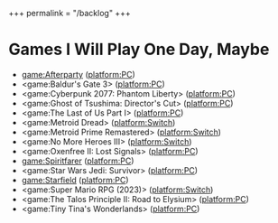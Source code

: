 +++
permalink = "/backlog"
+++

# Games I Will Play One Day, Maybe

* <game:Afterparty> (<platform:PC>)
* <game:Baldur's Gate 3> (<platform:PC>)
* <game:Cyberpunk 2077: Phantom Liberty> (<platform:PC>)
* <game:Ghost of Tsushima: Director's Cut> (<platform:PC>)
* <game:The Last of Us Part I> (<platform:PC>)
* <game:Metroid Dread> (<platform:Switch>)
* <game:Metroid Prime Remastered> (<platform:Switch>)
* <game:No More Heroes III> (<platform:Switch>)
* <game:Oxenfree II: Lost Signals> (<platform:PC>)
* <game:Spiritfarer> (<platform:PC>)
* <game:Star Wars Jedi: Survivor> (<platform:PC>)
* <game:Starfield> (<platform:PC>)
* <game:Super Mario RPG (2023)> (<platform:Switch>)
* <game:The Talos Principle II: Road to Elysium> (<platform:PC>)
* <game:Tiny Tina's Wonderlands> (<platform:PC>)
